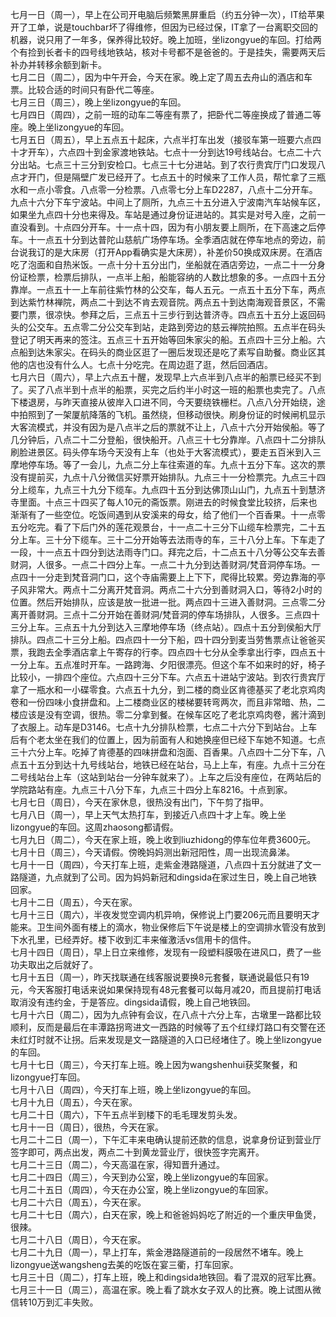 七月一日（周一），早上在公司开电脑后频繁黑屏重启（约五分钟一次），IT给苹果开了工单，说是touchbar坏了得维修，但因为已经过保，IT拿了一台离职交回的机器，说只用了一年多，保养得比较好。晚上加班，坐lizongyue的车回。打给两个有捡到长者卡的四号线地铁站，核对卡号都不是爸爸的。于是挂失，需要两天后补办并转移余额到新卡。</br>
七月二日（周二），因为中午开会，今天在家。晚上定了周五去舟山的酒店和车票。比较合适的时间只有卧代二等座。</br>
七月三日（周三），晚上坐lizongyue的车回。</br>
七月四日（周四），之前一班的动车二等座有票了，把卧代二等座换成了普通二等座。晚上坐lizongyue的车回。</br>
七月五日（周五），早上五点五十起床，六点半打车出发（接驳车第一班要六点四十才开车），六点四十到金家渡地铁站。七点十一分到达19号线站台。七点二十六分出站。七点三十三分到安检口。七点三十七分进站。到了农行贵宾厅门口发现八点才开门，但是隔壁广发已经开了。七点五十的时候来了工作人员，帮忙拿了三瓶水和一点小零食。八点零一分检票。八点零七分上车D2287，八点十二分开车。九点十六分下车宁波站。中间上了厕所，九点三十五分进入宁波南汽车站候车区，如果坐九点四十分也来得及。车站是通过身份证进站的。其实是对号入座，之前一直没看到。十点四分开车。十一点十四，因为有小朋友要上厕所，在下高速之后停车。十一点五十分到达普陀山慈航广场停车场。全季酒店就在停车地点的旁边，前台说我订的是大床房（打开App看确实是大床房），补差价50换成双床房。在酒店吃了泡面和自热米饭。一点十分十五分出门，坐船就在酒店旁边，一点二十一分身份证检票，检票后排队，一点半上船，船能容纳的人数比想象的多。一点四十五分靠岸。一点五十一上车前往紫竹林的公交车，每人五元。一点五十五分下车，两点到达紫竹林禅院，两点二十到达不肯去观音院。两点五十到达南海观音景区，不需要门票，很凉快。参拜之后，三点五十三步行到达普济寺。四点五十五分上返回码头的公交车。五点零二分公交车到站，走路到旁边的慈云禅院拍照。五点半在码头登记了明天再来的签注。五点三十五开始等回朱家尖的船。五点四十三分上船。六点船到达朱家尖。在码头的商业区逛了一圈后发现还是吃了素写自助餐。商业区其他的店也没有什么人。七点十分吃完。在周边逛了逛，然后回酒店。</br>
七月六日（周六），早上六点五十醒，发现早上六点半到八点半的船票已经买不到了。买了八点半到十点半的船票，买完之后约半小时这一班的船票也卖完了。八点下楼退房，与昨天直接从彼岸入口进不同，今天要绕铁栅栏。八点八分开始绕，途中拍照到了一架厦航降落的飞机。虽然绕，但移动很快。刷身份证的时候闸机显示大客流模式，并没有因为是八点半之后的票就不让上，八点十六分开始侯船。等了几分钟后，八点二十二分登船，很快船开。八点三十七分靠岸。八点四十二分排队刷脸进景区。码头停车场今天没有上车（也处于大客流模式），要走五百米到入三摩地停车场。等了一会儿，九点二分上车往索道的车。九点十五分下车。这次的票没有提前买，九点十八分微信买好票开始排队。九点三十一分检票完。九点三十四分上缆车，九点三十九分下缆车。九点四十五分到达佛顶山山门，九点五十到慧济寺里面。十点三十四买了每人10元的斋饭票。刚进去的时候食堂比较挤，后来也渐渐有了一些空位。吃饭间遇到从安溪来的母女，给了他们一个百香果。十一点零五分吃完。看了下后门外的莲花观景台，十一点二十三分下山缆车检票完，二十五分上车。三十分下缆车。三十二分开始等去法雨寺的车，三十八分上车。下车走了一段，十一点五十四分到达法雨寺门口。拜完之后，十二点五十八分等公交车去善财洞，人很多。一点二十四分上车。一点二十九分到达善财洞/梵音洞停车场。一点四十一分走到梵音洞门口，这个寺庙需要上上下下，爬得比较累。旁边靠海的亭子风非常大。两点十二分离开梵音洞。两点二十六分到善财洞入口，等待2小时的位置。然后开始排队，应该是放一批进一批。两点四十三进入善财洞。三点零二分离开善财洞。三点十二分开始在善财洞/梵音洞的停车场排队，人很多。三点四十三分上车。三点五十九分到达入三摩地停车场（终点站）。四点十五分到侯船大厅排队。四点二十三分上船。四点四十一分下船，四十四分到麦当劳售票点让爸爸买票，我跑去全季酒店拿上午寄存的行李。四点四十七分从全季拿出行李，四点五十一分上车。五点准时开车。一路跨海、夕阳很漂亮。但这个车不如来时的好，椅子比较小，一排四个座位。六点四十三分下车。六点五十进站宁波站。到农行贵宾厅拿了一瓶水和一小碟零食。六点五十九分，到二楼的商业区肯德基买了老北京鸡肉卷和一份四味小食拼盘和。上二楼商业区的楼梯要转弯两次，而且非常暗、热，二楼应该是没有空调，很热。零二分拿到餐。在候车区吃了老北京鸡肉卷，酱汁滴到了衣服上。动车是D3146。七点十九分排队检票，七点二十六分下到站台。上车后有个老太坐在我们的位置上，因为前面有人和她换座但已经下车她不知道。七点三十六分上车。吃掉了肯德基的四味拼盘和泡面、百香果。八点四十二分下车，八点五十五分到达十九号线站台，地铁已经在站台，马上上车，有座。九点十三分在二号线站台上车（这站到站台一分钟车就来了）。上车之后没有座位，在两站后的学院路站有座。九点三十八分下车，九点三十四分上车8216。十点到家。</br>
七月七日（周日），今天在家休息，很热没有出门，下午剪了指甲。</br>
七月八日（周一），早上天气太热打车，到接近八点四十才上车。晚上坐lizongyue的车回。这周zhaosong都请假。</br>
七月九日（周二），今天在家上班，晚上收到liuzhidong的停车位年费3600元。</br>
七月十日（周三），今天请假。傍晚妈妈测出新冠阳性，周一出现流鼻涕。</br>
七月十一日（周四），今天打车上班，走紫金港路隧道，八点四十五分就进了文一路隧道，九点就到了公司。因为妈妈新冠和dingsida在家过生日，晚上自己地铁回家。</br>
七月十二日（周五），今天在家。</br>
七月十三日（周六），半夜发觉空调内机异响，保修说上门要206元而且要明天才能来。卫生间外面有楼上的滴水，物业保修后下午说是楼上的空调排水管没有放到下水孔里，已经弄好。楼下收到汇丰来催激活vs信用卡的信件。</br>
七月十四日（周日），早上日立来维修，发现有一段塑料膜吸在进风口，费了一些功夫取出之后就好了。</br>
七月十五日（周一），昨天找联通在线客服说要换8元套餐，联通说最低只有19元，今天客服打电话来说如果保持现有48元套餐可以每月减20，而且提前打电话取消没有违约金，于是答应。dingsida请假，晚上自己地铁回。</br>
七月十六日（周二），因为九点钟有会议，在八点十六分上车，古墩里一路都比较顺利，反而是最后在丰潭路拐弯进文一西路的时候等了五个红绿灯路口有交警在还未红灯时就不让拐。后来发现是文一路隧道的入口已经堵住了。晚上坐lizongyue的车回。</br>
七月十七日（周三），今天打车上班。晚上因为wangshenhui获奖聚餐，和lizongyue打车回。</br>
七月十八日（周四），今天打车上班，晚上坐lizongyue的车回。</br>
七月十九日（周五），今天在家。</br>
七月二十日（周六），下午五点半到楼下的毛毛理发剪头发。</br>
七月十一日（周日），很热，今天在家。</br>
七月二十二日（周一），下午汇丰来电确认提前还款的信息，说拿身份证到营业厅签字即可，两点出发，两点二十到黄龙营业厅，很快签字完离开。</br>
七月二十三日（周二），今天高温在家，得知晋升通过。</br>
七月二十四日（周三），今天到办公室，晚上坐lizongyue的车回家。</br>
七月二十五日（周四），今天在办公室，晚上坐lizongyue的车回家。</br>
七月二十六日（周五），今天在家。</br>
七月二十七日（周六），白天在家，晚上和爸爸妈妈吃了附近的一个重庆甲鱼煲，很辣。</br>
七月二十八日（周日），今天在家。</br>
七月二十九日（周一），早上打车，紫金港路隧道前的一段居然不堵车。晚上lizongyue送wangsheng去美的吃饭在宴三衢，打车回家。</br>
七月三十日（周二），打车上班，晚上和dingsida地铁回。看了混双的冠军比赛。</br>
七月三十一日（周三），高温在家。晚上看了跳水女子双人的比赛。晚上试图从微信转10万到汇丰失败。</br>
